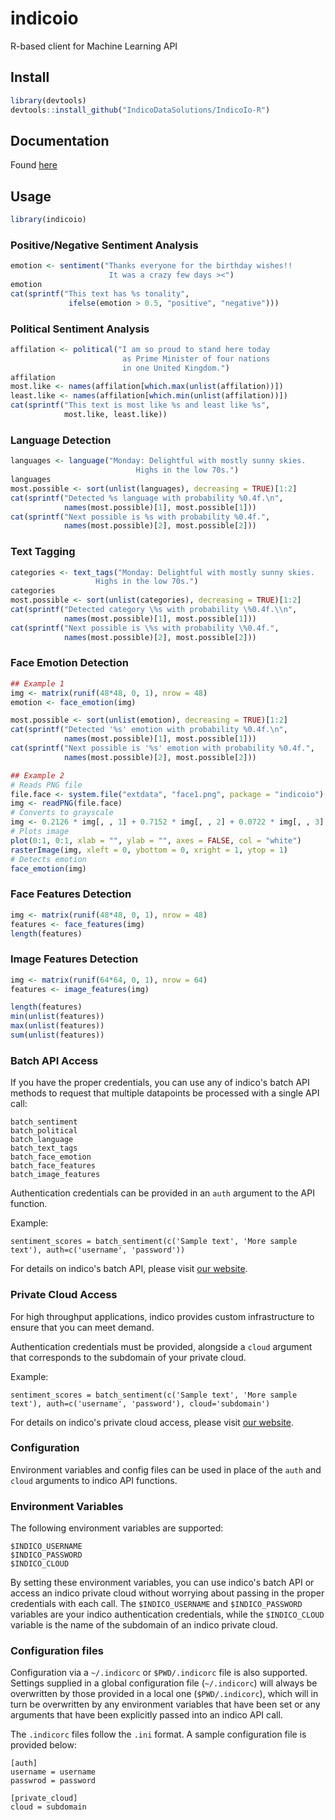 indicoio
========

R-based client for Machine Learning API

## Install

```r
library(devtools)
devtools::install_github("IndicoDataSolutions/IndicoIo-R")
```

Documentation
------------
Found [here](http://indico.readme.io/v1.0/docs)

## Usage

```r
library(indicoio)
```

### Positive/Negative Sentiment Analysis

```r
emotion <- sentiment("Thanks everyone for the birthday wishes!!
                      It was a crazy few days ><")
emotion
cat(sprintf("This text has %s tonality", 
             ifelse(emotion > 0.5, "positive", "negative")))
```

### Political Sentiment Analysis

```r
affilation <- political("I am so proud to stand here today 
                         as Prime Minister of four nations
                         in one United Kingdom.")
affilation
most.like <- names(affilation[which.max(unlist(affilation))])
least.like <- names(affilation[which.min(unlist(affilation))])
cat(sprintf("This text is most like %s and least like %s", 
            most.like, least.like))

```

### Language Detection

```r
languages <- language("Monday: Delightful with mostly sunny skies.
                            Highs in the low 70s.")
languages
most.possible <- sort(unlist(languages), decreasing = TRUE)[1:2]
cat(sprintf("Detected %s language with probability %0.4f.\n",
            names(most.possible)[1], most.possible[1]))
cat(sprintf("Next possible is %s with probability %0.4f.", 
            names(most.possible)[2], most.possible[2]))
```

### Text Tagging

```r
categories <- text_tags("Monday: Delightful with mostly sunny skies.
                   Highs in the low 70s.")
categories
most.possible <- sort(unlist(categories), decreasing = TRUE)[1:2]
cat(sprintf("Detected category \%s with probability \%0.4f.\\n",
            names(most.possible)[1], most.possible[1]))
cat(sprintf("Next possible is \%s with probability \%0.4f.",
            names(most.possible)[2], most.possible[2]))
```


### Face Emotion Detection

```r
## Example 1
img <- matrix(runif(48*48, 0, 1), nrow = 48)
emotion <- face_emotion(img)

most.possible <- sort(unlist(emotion), decreasing = TRUE)[1:2]
cat(sprintf("Detected '%s' emotion with probability %0.4f.\n",
            names(most.possible)[1], most.possible[1]))
cat(sprintf("Next possible is '%s' emotion with probability %0.4f.", 
            names(most.possible)[2], most.possible[2]))

## Example 2
# Reads PNG file
file.face <- system.file("extdata", "face1.png", package = "indicoio")
img <- readPNG(file.face)
# Converts to grayscale
img <- 0.2126 * img[, , 1] + 0.7152 * img[, , 2] + 0.0722 * img[, , 3]
# Plots image
plot(0:1, 0:1, xlab = "", ylab = "", axes = FALSE, col = "white")
rasterImage(img, xleft = 0, ybottom = 0, xright = 1, ytop = 1)
# Detects emotion
face_emotion(img)
```

### Face Features Detection

```r
img <- matrix(runif(48*48, 0, 1), nrow = 48)
features <- face_features(img)
length(features)
```

### Image Features Detection

```r
img <- matrix(runif(64*64, 0, 1), nrow = 64)
features <- image_features(img)

length(features)
min(unlist(features))
max(unlist(features))
sum(unlist(features))
```
### Batch API Access
If you have the proper credentials, you can use any of indico's batch API methods to request that multiple datapoints be processed with a single API call:
```
batch_sentiment
batch_political
batch_language
batch_text_tags
batch_face_emotion
batch_face_features
batch_image_features
```
Authentication credentials can be provided in an `auth` argument to the API function.

Example:
```
sentiment_scores = batch_sentiment(c('Sample text', 'More sample text'), auth=c('username', 'password'))
```

For details on indico's batch API, please visit [our website](https://indico.io/pricing).

### Private Cloud Access
For high throughput applications, indico provides custom infrastructure to ensure that you can meet demand.

Authentication credentials must be provided, alongside a `cloud` argument that corresponds to the subdomain of your private cloud.

Example:
```
sentiment_scores = batch_sentiment(c('Sample text', 'More sample text'), auth=c('username', 'password'), cloud='subdomain')
```


For details on indico's private cloud access, please visit [our website](https://indico.io/pricing).

### Configuration
Environment variables and config files can be used in place of the `auth` and `cloud` arguments to indico API functions.

### Environment Variables
The following environment variables are supported:
```
$INDICO_USERNAME
$INDICO_PASSWORD
$INDICO_CLOUD
```
By setting these environment variables, you can use indico's batch API or access an indico private cloud without worrying about passing in the proper credentials with each call.  The `$INDICO_USERNAME` and `$INDICO_PASSWORD` variables are your indico authentication credentials, while the `$INDICO_CLOUD` variable is the name of the subdomain of an indico private cloud.

### Configuration files
Configuration via a `~/.indicorc` or `$PWD/.indicorc` file is also supported.  Settings supplied in a global configuration file (`~/.indicorc`) will always be overwritten by those provided in a local one (`$PWD/.indicorc`), which will in turn be overwritten by any environment variables that have been set or any arguments that have been explicitly passed into an indico API call.

The `.indicorc` files follow the `.ini` format.
A sample configuration file is provided below:
```
[auth]
username = username
passwrod = password

[private_cloud]
cloud = subdomain
```
